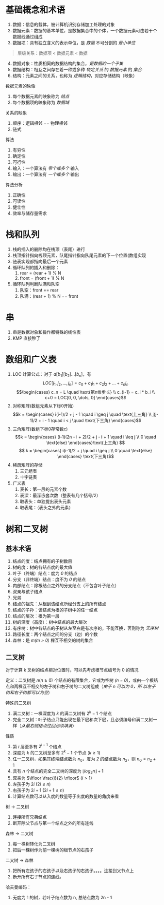 # 基础概念和术语

1. 数据：信息的载体，被计算机识别存储加工处理的对象
2. 数据元素：数据的基本单位，是数据集合中的个体，一个数据元素可由若干个数据线通过组成
3. 数据项：具有独立含义的表示单位，是 *数据* 不可分割的 *最小单位* 
> 层级关系：数据项 < 数据元素 < 数据
4. 数据对象：性质相同的数据结构的集合，*是数据的一个子集*
5. 数据结构：相互之间存在着一种或多种 *特定关系* 的 *数据元素* 的 *集合*
6. 结构：元素之间的关系，也称为 *逻辑结构*，对应存储结构（映象）

数据元素的映像
1. 每个数据元素的映象称为 *结点*
2. 每个数据项的映象称为 *数据域*

关系的映象
1. 顺序：逻辑相邻 == 物理相邻
2. 链式
   
算法
1. 有穷性
2. 确定性
3. 可行性
4. 输入：一个算法有 *零个或多个* 输入
5. 输出：一个算法有 *一个或多个* 输出
   
算法分析
1. 正确性
2. 可读性
3. 健壮性
4. 效率与储存量需求

# 栈和队列
1. 栈的插入的删除均在栈顶（表尾）进行
2. 栈顶指针指向栈顶元素，队尾指针指向队尾元素的下一个位置(数组实现
3. 链表实现都指向最后一个元素
4. 循环队列的插入和删除：
    1. rear = (rear + 1) % N
    2. front = (front + 1) % N
5. 循环队列判断队满和队空
    1. 队空：front == rear
    2. 队满：(rear + 1) % N == front

# 串
1. 串是数据对象和操作都特殊的线性表
2. KMP 直接秒了

# 数组和广义表
1. LOC 计算公式：对于 $a[b_1][b_2]\dots[b_n]$，有 $$LOC[j_1, j_2, \dots, j_n] = c_0 + c_1j_1 + c_2j_2 + \dots + c_nj_n$$ $$\begin{cases}
    c_n = L \quad \text{第n维步长} \\ c_{i-1} = c_i * b_i \\ c+0 = LOC[0, 0, \dots, 0]
\end{cases}$$ 
2. 对称矩阵(数组元素从下标0开始) $$k = \begin{cases}
    i(i-1)/2 + j - 1 \quad i \geq j \quad \text{上三角} \\ j(j-1)/2 + i - 1 \quad i < j \quad \text{下三角}
\end{cases}$$
3. 三角矩阵(数组下标0存常数c) $$k = \begin{cases}
    (i-1)(2n - i + 2)/2 + j - i + 1 \quad i \leq j \\ 0 \quad \text{else}
\end{cases}\text{上三角} $$ $$ k = \begin{cases}
    i(i-1)/2 + j \quad i \geq j \\ 0 \quad \text{else}
\end{cases} \text{下三角}$$
4. 稀疏矩阵的存储
    1. 三元组表
    2. 十字链表
5. 广义表
    1. 表长：第一层的元素个数
    2. 表深：最深嵌套次数（整表有几个括号/2）
    3. 取表头：单独提出表头元素
    4. 取表尾：（表头之外的元素）

# 树和二叉树

## 基本术语
1. 结点的度：结点拥有的子树数目
2. 树的度：树的各结点度的最大值
3. 叶子（终端）结点：度为 *0* 的结点
4. 分支（非终端）结点：度不为 *0* 的结点
5. 内部结点：除根结点之外的分支结点（不包含叶子结点）
6. 双亲与孩子结点
7. 兄弟
8. 结点的祖先：从根到该结点所经分支上的所有结点
9. 结点的子孙：该结点为根的子树中的任一结点
10. 结点的层次：根为第一层
11. 树的深度（高度）：树中结点的最大层次
12. 有序树：树中各结点的子树从左至右是有次序的，不能互换，否则称为 *无序树*
13. 路径长度：两个结点之间的分支（边）的个数
14. 森林：是 *m(m > 0)* 棵互不相交的树的集合

## 二叉树

对于计算 k 叉树的结点相对位置时，可以先考虑根节点编号为 0 的情况

定义：二叉树是 $n(n \geq 0)$ 个结点的有限集合，它或为空树 *(n = 0)*，或由一个根结点和两棵互不相交的左子树和右子树的二叉树组成（*由于 n 可以为 0，所
以左子树和右子树都可以为空*）

特殊的二叉树
1. 满二叉树：一棵深度为 *k* 的满二叉树有 $2^k - 1$ 个结点
2. 完全二叉树：叶子结点只能出现在最下层和次下层，且必须编号和满二叉树一样（*从最右侧结点往回必须填满*）

性质
1. 第 *i* 层至多有 $2^{i - 1}$ 个结点
2. 深度为 *k* 的二叉树至多有 $2^k - 1$ 个节点 $(k \geq 1)$
3. 任一二叉树，如果其终端结点数为 $n_0$，度为 *2* 的结点数为 $n_2$，则 $n_0 = n_2 + 1$ 
4. 具有 *n* 个结点的完全二叉树的深度为 $\lfloor log_2n \rfloor + 1$
5. 双亲为 $\lfloor \frac{i}{2} \rfloor$ ($i > 1$)
6. 左孩子为 $2i$ ($2i \leq n$)
7. 右孩子为 $2i + 1$ ($2i + 1\leq n$)
8. 计算结点数可以从入度的数量等于出度的数量的角度来看

树 -> 二叉树
1. 连接所有兄弟结点
2. 断开除父节点与第一个结点之外的所有连线

森林 -> 二叉树
1. 每一棵树转化为二叉树
2. 把后一棵树作为前一棵树的根节点的右孩子

二叉树 -> 森林
1. 把所有左孩子的右孩子以及右孩子的右孩子。。。。连接到父节点上
2. 断开所有右子节点的连线。



哈夫曼编码：
1. 无度为 1 的树，若叶子结点数为 n, 总结点数为 2n - 1
